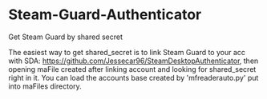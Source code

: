 # Steam-Guard-Authenticator
Get Steam Guard by shared secret

The easiest way to get shared_secret is to link Steam Guard to your acc with SDA: https://github.com/Jessecar96/SteamDesktopAuthenticator,
then opening maFile created after linking account and looking for shared_secret right in it. You can load the accounts base created by
'mfreaderauto.py' put into maFiles directory.
